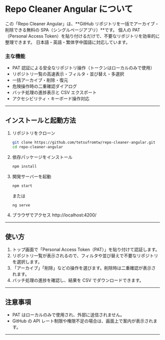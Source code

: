 # Repo Cleaner Angular について

この「Repo Cleaner Angular」は、**GitHub リポジトリを一括でアーカイブ・削除できる無料の SPA（シングルページアプリ）**です。
個人の PAT（Personal Access Token）を貼り付けるだけで、不要なリポジトリを効率的に整理できます。
日本語・英語・繁体字中国語に対応しています。

### 主な機能

- PAT 認証による安全なリポジトリ操作（トークンはローカルのみで使用）
- リポジトリ一覧の高速表示・フィルタ・並び替え・多選択
- 一括アーカイブ・削除・復元
- 危険操作時の二重確認ダイアログ
- バッチ処理の進捗表示と CSV エクスポート
- アクセシビリティ・キーボード操作対応

---

## インストールと起動方法

1. リポジトリをクローン
   ```bash
   git clone https://github.com/tetsufromtw/repo-cleaner-angular.git
   cd repo-cleaner-angular
   ```
2. 依存パッケージをインストール
   ```bash
   npm install
   ```
3. 開発サーバーを起動
   ```bash
   npm start
   ```
   または
   ```bash
   ng serve
   ```
4. ブラウザでアクセス
   http://localhost:4200/

---

## 使い方

1. トップ画面で「Personal Access Token（PAT）」を貼り付けて認証します。
2. リポジトリ一覧が表示されるので、フィルタや並び替えで不要なリポジトリを選択します。
3. 「アーカイブ」「削除」などの操作を選びます。削除時は二重確認が表示されます。
4. バッチ処理の進捗を確認し、結果を CSV でダウンロードできます。

---

## 注意事項

- PAT はローカルのみで使用され、外部に送信されません。
- GitHub の API レート制限や権限不足の場合は、画面上で案内が表示されます。

---
